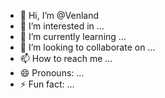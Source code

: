 - 👋 Hi, I’m @Venland
- 👀 I’m interested in ...
- 🌱 I’m currently learning ...
- 💞️ I’m looking to collaborate on ...
- 📫 How to reach me ...
- 😄 Pronouns: ...
- ⚡ Fun fact: ...

<!---
Venland/Venland is a ✨ special ✨ repository because its `README.md` (this file) appears on your GitHub profile.
You can click the Preview link to take a look at your changes.
--->
